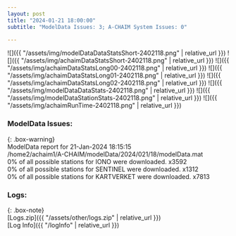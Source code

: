 ```yaml
---
layout: post
title: "2024-01-21 18:00:00"
subtitle: "ModelData Issues: 3; A-CHAIM System Issues: 0"

---
```


![]({{ "/assets/img/modelDataDataStatsShort-2402118.png" | relative_url }})
![]({{ "/assets/img/achaimDataStatsShort-2402118.png" | relative_url }})
![]({{ "/assets/img/achaimDataStatsLong00-2402118.png" | relative_url }})
![]({{ "/assets/img/achaimDataStatsLong01-2402118.png" | relative_url }})
![]({{ "/assets/img/achaimDataStatsLong02-2402118.png" | relative_url }})
![]({{ "/assets/img/modelDataDataStats-2402118.png" | relative_url }})
![]({{ "/assets/img/modelDataStationStats-2402118.png" | relative_url }})
![]({{ "/assets/img/achaimRunTime-2402118.png" | relative_url }})


### ModelData Issues:  
  
{: .box-warning}  
 ModelData report for 21-Jan-2024 18:15:15   
 /home2/achaim1/A-CHAIM/modelData/2024/021/18/modelData.mat   
 0% of all possible stations for IONO were downloaded. x3592   
 0% of all possible stations for SENTINEL were downloaded. x1312   
 0% of all possible stations for KARTVERKET were downloaded. x7813   
  


### Logs:  
  
{: .box-note}  
[Logs.zip]({{ "/assets/other/logs.zip" | relative_url }})  
[Log Info]({{ "/logInfo" | relative_url }})  
